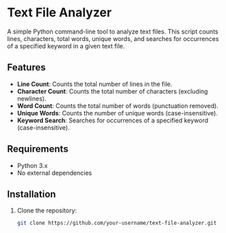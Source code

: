 # Text File Analyzer

A simple Python command-line tool to analyze text files. This script counts lines, characters, total words, unique words, and searches for occurrences of a specified keyword in a given text file.

## Features
- **Line Count**: Counts the total number of lines in the file.
- **Character Count**: Counts the total number of characters (excluding newlines).
- **Word Count**: Counts the total number of words (punctuation removed).
- **Unique Words**: Counts the number of unique words (case-insensitive).
- **Keyword Search**: Searches for occurrences of a specified keyword (case-insensitive).

## Requirements
- Python 3.x
- No external dependencies

## Installation
1. Clone the repository:
   ```bash
   git clone https://github.com/your-username/text-file-analyzer.git
